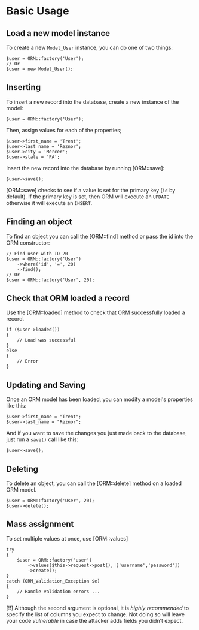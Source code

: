 # Basic Usage

## Load a new model instance

To create a new `Model_User` instance, you can do one of two things:

    $user = ORM::factory('User');
    // Or
    $user = new Model_User();

## Inserting

To insert a new record into the database, create a new instance of the model:

    $user = ORM::factory('User');

Then, assign values for each of the properties;

    $user->first_name = 'Trent';
    $user->last_name = 'Reznor';
    $user->city = 'Mercer';
    $user->state = 'PA';

Insert the new record into the database by running [ORM::save]:

    $user->save();

[ORM::save] checks to see if a value is set for the primary key (`id` by default). If the primary key is set, then ORM will execute an `UPDATE` otherwise it will execute an `INSERT`.


## Finding an object

To find an object you can call the [ORM::find] method or pass the id into the ORM constructor:

    // Find user with ID 20
    $user = ORM::factory('User')
        ->where('id', '=', 20)
        ->find();
    // Or
    $user = ORM::factory('User', 20);

## Check that ORM loaded a record

Use the [ORM::loaded] method to check that ORM successfully loaded a record.

    if ($user->loaded())
    {
        // Load was successful
    }
    else
    {
        // Error
    }

## Updating and Saving

Once an ORM model has been loaded, you can modify a model's properties like this:

    $user->first_name = "Trent";
    $user->last_name = "Reznor";

And if you want to save the changes you just made back to the database, just run a `save()` call like this:

    $user->save();



## Deleting


To delete an object, you can call the [ORM::delete] method on a loaded ORM model.

    $user = ORM::factory('User', 20);
    $user->delete();


## Mass assignment


To set multiple values at once, use [ORM::values]

    try
    {
        $user = ORM::factory('user')
            ->values($this->request->post(), ['username','password'])
            ->create();
    }
    catch (ORM_Validation_Exception $e)
    {
        // Handle validation errors ...
    }

[!!] Although the second argument is optional, it is *highly recommended* to specify the list of columns you expect to change. Not doing so will leave your code _vulnerable_ in case the attacker adds fields you didn't expect.

